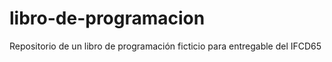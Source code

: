# libro-de-programacion
Repositorio de un libro de programación ficticio para entregable del IFCD65
